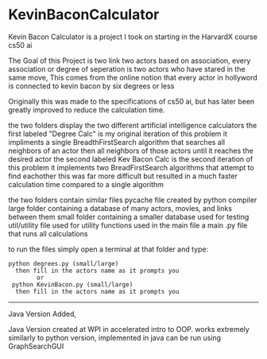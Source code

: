 # KevinBaconCalculator

Kevin Bacon Calculator is a project I took on starting in the HarvardX course cs50 ai

The Goal of this Project is two link two actors based on association,
every association or degree of seperation is two actors who have stared in the same move,
This comes from the online notion that every actor in hollyword is connected to kevin bacon by six degrees or less

Originally this was made to the specifications of cs50 ai, but has later been greatly improved to reduce the calculation time.

the two folders display the two different artificial intelligence calculators
  the first labeled "Degree Calc" is my original iteration of this problem
    it impliments a single BreadthFirstSearch algorithm that 
      searches all neighbors of an actor then all neighbors of those actors until it reaches the desired actor
  the second labeled Kev Bacon Calc is the second iteration of this problem
    it implements two BreadFirstSearch algorithms that attempt to find eachother
      this was far more difficult but resulted in a much faster calculation time compared to a single algorithm
      
  the two folders contain similar files
    pycache file created by python compiler
    large folder containing a database of many actors, movies, and links between them
    small folder containing a smaller database used for testing
    util/utility file used for utility functions used in the main file
    a main .py file that runs all calculations
   
   to run the files simply open a terminal at that folder and type:
   
   
    python degrees.py (small/large)
      then fill in the actors name as it prompts you
            or
     python KevinBacon.py (small/large)
      then fill in the actors name as it prompts you
      
      
     
  ----
  Java Version Added,
      
  Java Version created at WPI in accelerated intro to OOP.
  works extremely similarly to python version, implemented in java
  can be run using GraphSearchGUI
